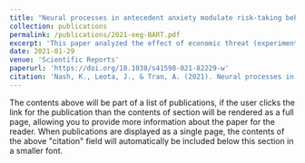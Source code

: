 ```yaml
---
title: "Neural processes in antecedent anxiety modulate risk-taking behavior"
collection: publications
permalink: /publications/2021-eeg-BART.pdf
excerpt: 'This paper analyzed the effect of economic threat (experimental design or A/B testing) on EEG activity, localized using sLORETA.'
date: 2021-01-29
venue: 'Scientific Reports'
paperurl: 'https://doi.org/10.1038/s41598-021-82229-w'
citation: 'Nash, K., Leota, J., & Tran, A. (2021). Neural processes in antecedent anxiety modulate risk-taking behavior. Scientific reports, 11(1), 2637.'
---
```


The contents above will be part of a list of publications, if the user clicks the link for the publication than the contents of section will be rendered as a full page, allowing you to provide more information about the paper for the reader. When publications are displayed as a single page, the contents of the above "citation" field will automatically be included below this section in a smaller font.
